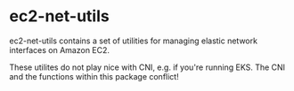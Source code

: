 # ec2-net-utils
ec2-net-utils contains a set of utilities for managing elastic network interfaces on Amazon EC2.

These utilites do not play nice with CNI, e.g. if you're running EKS.  The CNI and the functions within this package conflict!
